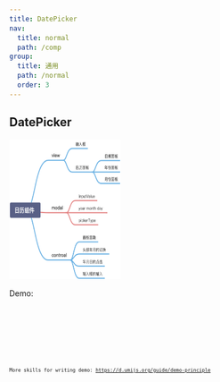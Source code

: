 ```yaml
---
title: DatePicker
nav:
  title: normal
  path: /comp
group:
  title: 通用
  path: /normal
  order: 3
---
```


## DatePicker

<img width="200" height="250" src="./demo/pic.png"/>

Demo:

<code src="./demo/demo1.tsx" />

<code src="./demo/demo2.tsx" />

<code src="./demo/demo3.tsx" />

More skills for writing demo: https://d.umijs.org/guide/demo-principle
